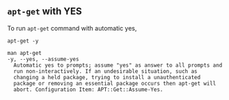 ## `apt-get` with **YES**

To run `apt-get` command with automatic yes,

```
apt-get -y

man apt-get
-y, --yes, --assume-yes
  Automatic yes to prompts; assume "yes" as answer to all prompts and
  run non-interactively. If an undesirable situation, such as
  changing a held package, trying to install a unauthenticated
  package or removing an essential package occurs then apt-get will
  abort. Configuration Item: APT::Get::Assume-Yes.
```

